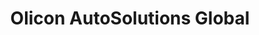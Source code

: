 ---
title: "Olicon AutoSolutions Global"
url: /nkawkaw-ghana/olicon-autosolutions-global/
shop: motorcycle
---